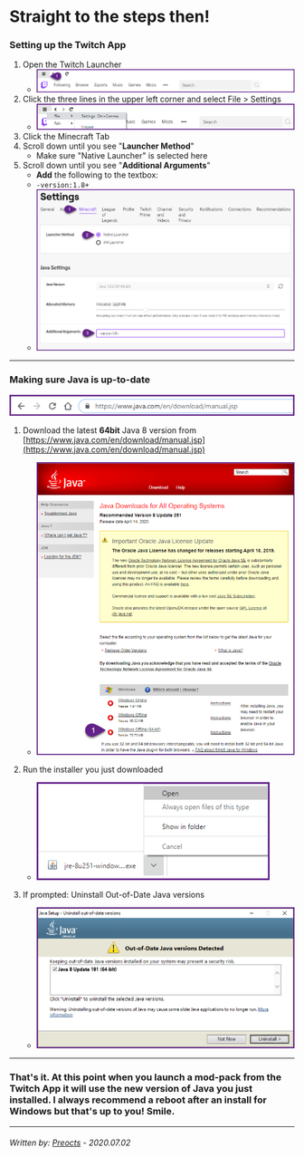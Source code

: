 # Straight to the steps then!

### Setting up the Twitch App

1. Open the Twitch Launcher
   - ![Image01](/images/image01.png)
2. Click the three lines in the upper left corner and select File > Settings
   - ![Image02](/images/image02.png)
3. Click the Minecraft Tab
4. Scroll down until you see "**Launcher Method**"
   - Make sure "Native Launcher" is selected here
5. Scroll down until you see "**Additional Arguments**"
   - **Add** the following to the textbox:
   - ```-version:1.8+```
   - ![Image03](/images/image03.png)

---

### Making sure Java is up-to-date

![Image04](/images/image04.png)

1. Download the latest **64bit** Java 8 version from [https://www.java.com/en/download/manual.jsp](https://www.java.com/en/download/manual.jsp)
   - ![Image05](/images/image05.png)

2. Run the installer you just downloaded
   - ![Image08](/images/image08.png)

3. If prompted: Uninstall Out-of-Date Java versions
   - ![Image06](/images/image06.png)

---

### That's it. At this point when you launch a mod-pack from the Twitch App it will use the new version of Java you just installed. I always recommend a reboot after an install for Windows but that's up to you! Smile.

---

###### *Written by: [Preocts](https://github.com/Preocts) - 2020.07.02*